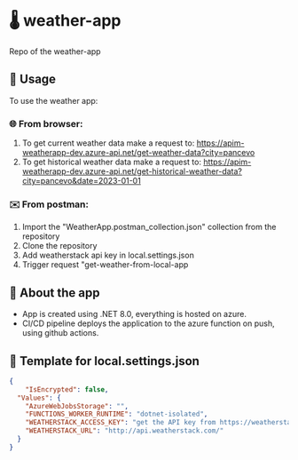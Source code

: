 # 🌡️ weather-app

Repo of the weather-app

## 🧪 Usage

To use the weather app:

### 🌐 From browser:
  1. To get current weather data make a request to: https://apim-weatherapp-dev.azure-api.net/get-weather-data?city=pancevo
  2. To get historical weather data make a request to: https://apim-weatherapp-dev.azure-api.net/get-historical-weather-data?city=pancevo&date=2023-01-01

### ✉️ From postman:
  1. Import the "WeatherApp.postman_collection.json" collection from the repository
  2. Clone the repository
  3. Add weatherstack api key in local.settings.json
  4. Trigger request "get-weather-from-local-app

## 📔 About the app
  - App is created using .NET 8.0, everything is hosted on azure.
  - CI/CD pipeline deploys the application to the azure function on push, using github actions.

## 📝 Template for local.settings.json

```json
{
    "IsEncrypted": false,
  "Values": {
    "AzureWebJobsStorage": "",
    "FUNCTIONS_WORKER_RUNTIME": "dotnet-isolated",
    "WEATHERSTACK_ACCESS_KEY": "get the API key from https://weatherstack.com/",
    "WEATHERSTACK_URL": "http://api.weatherstack.com/"
  }
}
```

